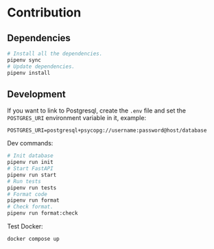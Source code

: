 # Contribution

## Dependencies
```bash
# Install all the dependencies.
pipenv sync
# Update dependencies.
pipenv install
```

## Development

If you want to link to Postgresql, create the `.env` file and set the `POSTGRES_URI` environment variable in it, example:

```env
POSTGRES_URI=postgresql+psycopg://username:password@host/database
```

Dev commands:
```bash
# Init database
pipenv run init
# Start FastAPI
pipenv run start
# Run tests
pipenv run tests
# Format code
pipenv run format
# Check format.
pipenv run format:check
```

Test Docker:
```
docker compose up
```
